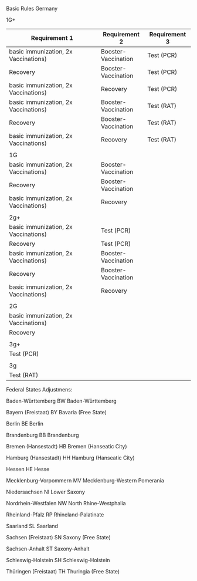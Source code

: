 Basic Rules Germany

1G+

| Requirement 1                                 |    Requirement 2                 |      Requirement 3          |
| -------------------------------------- | ------------------- | -------------- |
|basic immunization, 2x Vaccinations) | Booster-<br>Vaccination | Test (PCR) |
| Recovery                               | Booster-<br>Vaccination | Test (PCR) |
|basic immunization, 2x Vaccinations) | Recovery            | Test (PCR) |
|basic immunization, 2x Vaccinations) | Booster-<br>Vaccination | Test (RAT)     |
| Recovery                               | Booster-<br>Vaccination | Test (RAT)     |
|basic immunization, 2x Vaccinations) | Recovery            | Test (RAT)     |
|                                        |                     |                |
| 1G                                     |                     |                |
|basic immunization, 2x Vaccinations) | Booster-<br>Vaccination |                |
| Recovery                               | Booster-<br>Vaccination |                |
|basic immunization, 2x Vaccinations) | Recovery            |                |
|                                        |                     |                |
| 2g+                                    |                     |                |
|basic immunization, 2x Vaccinations) | Test (PCR)      |                |
| Recovery                               | Test (PCR)      |                |
|basic immunization, 2x Vaccinations) | Booster-<br>Vaccination |                |
| Recovery                               | Booster-<br>Vaccination |                |
|basic immunization, 2x Vaccinations) | Recovery            |                |
|                                        |                     |                |
| 2G                                     |                     |                |
|basic immunization, 2x Vaccinations) |                     |                |
| Recovery                               |                     |                |
|                                        |                     |                |
| 3g+                                    |                     |                |
| Test (PCR)                         |                     |                |
|                                        |                     |                |
| 3g                                     |                     |                |
| Test (RAT)                             |                     |                |

Federal States Adjustmens:

Baden-Württemberg	BW	Baden-Württemberg



Bayern (Freistaat)	BY	Bavaria (Free State)

Berlin	BE	Berlin

Brandenburg	BB	Brandenburg

Bremen (Hansestadt)	HB	Bremen (Hanseatic City)

Hamburg (Hansestadt)	HH	Hamburg (Hanseatic City)

Hessen	HE	Hesse

Mecklenburg-Vorpommern	MV	Mecklenburg-Western Pomerania

Niedersachsen	NI	Lower Saxony

Nordrhein-Westfalen	NW	North Rhine-Westphalia

Rheinland-Pfalz	RP	Rhineland-Palatinate

Saarland	SL	Saarland

Sachsen (Freistaat)	SN	Saxony (Free State)

Sachsen-Anhalt	ST	Saxony-Anhalt

Schleswig-Holstein	SH	Schleswig-Holstein

Thüringen (Freistaat)	TH	Thuringia (Free State)
